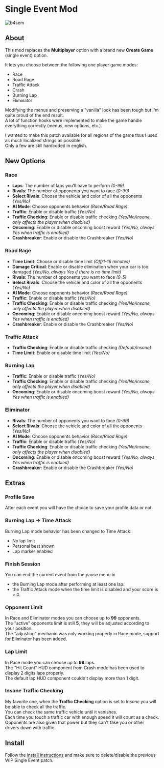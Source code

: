 # Single Event Mod

![b4sem](https://github.com/user-attachments/assets/498f859a-16b7-47e8-8c7f-0264e35d18cd)

## About

This mod replaces the **Multiplayer** option with a brand new **Create Game** (single event) option.

It lets you choose between the following one player game modes:
- Race
- Road Rage
- Traffic Attack
- Crash
- Burning Lap
- Eliminator

Modifying the menus and preserving a "vanilla" look has been tough but I'm quite proud of the end result.  
A lot of function hooks were implemented to make the game handle everything correctly (menus, new options, etc.).

I wanted to make this patch available for all regions of the game thus I used as much localized strings as possible.  
Only a few are still hardcoded in english.

## New Options

### Race

- **Laps**: The number of laps you'll have to perform *(0-99)*
- **Rivals**: The number of opponents you want to face *(0-99)*
- **Select Rivals**: Choose the vehicle and color of all the opponents *(Yes/No)*
- **AI Mode**: Choose opponents behavior *(Race/Road Rage)*
- **Traffic**: Enable or disable traffic *(Yes/No)*
- **Traffic Checking**: Enable or disable traffic checking *(Yes/No/Insane, only affects the player when disabled)*
- **Oncoming**: Enable or disable oncoming boost reward *(Yes/No, always Yes when traffic is enabled)*
- **Crashbreaker**: Enable or disable the Crashbreaker *(Yes/No)*

### Road Rage

- **Time Limit**: Choose or disable time limit *(Off/1-16 minutes)*
- **Damage Critical**: Enable or disable elimination when your car is too damaged *(Yes/No, always Yes if there is no time limit)*
- **Rivals**: The number of opponents you want to face *(0-5)*
- **Select Rivals**: Choose the vehicle and color of all the opponents *(Yes/No)*
- **AI Mode**: Choose opponents behavior *(Race/Road Rage)*
- **Traffic**: Enable or disable traffic *(Yes/No)*
- **Traffic Checking**: Enable or disable traffic checking *(Yes/No/Insane, only affects the player when disabled)*
- **Oncoming**: Enable or disable oncoming boost reward *(Yes/No, always Yes when traffic is enabled)*
- **Crashbreaker**: Enable or disable the Crashbreaker *(Yes/No)*

### Traffic Attack

- **Traffic Checking**: Enable or disable traffic checking *(Default/Insane)*
- **Time Limit**: Enable or disable time limit *(Yes/No)*

### Burning Lap

- **Traffic**: Enable or disable traffic *(Yes/No)*
- **Traffic Checking**: Enable or disable traffic checking *(Yes/No/Insane, only affects the player when disabled)*
- **Oncoming**: Enable or disable oncoming boost reward *(Yes/No, always Yes when traffic is enabled)*

### Eliminator

- **Rivals**: The number of opponents you want to face *(0-99)*
- **Select Rivals**: Choose the vehicle and color of all the opponents *(Yes/No)*
- **AI Mode**: Choose opponents behavior *(Race/Road Rage)*
- **Traffic**: Enable or disable traffic *(Yes/No)*
- **Traffic Checking**: Enable or disable traffic checking *(Yes/No/Insane, only affects the player when disabled)*
- **Oncoming**: Enable or disable oncoming boost reward *(Yes/No, always Yes when traffic is enabled)*
- **Crashbreaker**: Enable or disable the Crashbreaker *(Yes/No)*

## Extras

### Profile Save

After each event you will have the choice to save your profile data or not.

### Burning Lap -> Time Attack

Burning Lap mode behavior has been changed to Time Attack:
- No lap limit
- Personal best shown
- Lap marker enabled

### Finish Session

You can end the current event from the pause menu in
- the Burning Lap mode after performing at least one lap.
- the Traffic Attack mode when the time limit is disabled and your score is > 0.

### Opponent Limit

In Race and Eliminator modes you can choose up to **99** opponents.  
The "active" opponents limit is still **5**, they will be adjusted according to your position.  
The "adjusting" mechanic was only working properly in Race mode, support for Eliminator has been added.

### Lap Limit

In Race mode you can choose up to **99** laps.  
The "Hit Count" HUD component from Crash mode has been used to display 2 digits laps properly.  
The default lap HUD component couldn't display more than 1 digit.

### Insane Traffic Checking

My favorite one, when the **Traffic Checking** option is set to *Insane* you will be able to check all the traffic.  
You can check the same traffic vehicle until it vanishes.  
Each time you touch a traffic car with enough speed it will count as a check.  
Opponents are also given that power but they can't take you or other drivers down with traffic.

## Install

Follow the [install instructions](https://github.com/Nahelam/PS2-Game-Mods/blob/main/README.md) and make sure to delete/disable the previous WIP Single Event patch.
